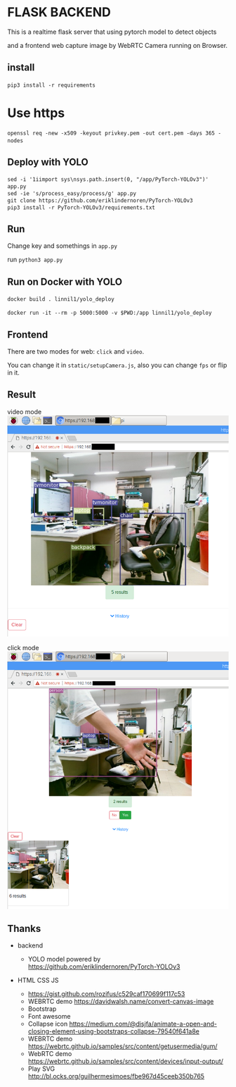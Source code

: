 # FLASK BACKEND
This is a realtime flask server that using pytorch model to detect objects

and a frontend web capture image by WebRTC Camera running on Browser.

## install
`pip3 install -r requirements`

# Use https
`openssl req -new -x509 -keyout privkey.pem -out cert.pem -days 365 -nodes`

## Deploy with YOLO
```
sed -i '1iimport sys\nsys.path.insert(0, "/app/PyTorch-YOLOv3")' app.py
sed -ie 's/process_easy/process/g' app.py
git clone https://github.com/eriklindernoren/PyTorch-YOLOv3
pip3 install -r PyTorch-YOLOv3/requirements.txt
```

## Run
Change key and somethings in `app.py`

run `python3 app.py`

## Run on Docker with YOLO
`docker build . linnil1/yolo_deploy`

`docker run -it --rm -p 5000:5000 -v $PWD:/app linnil1/yolo_deploy`


## Frontend

There are two modes for web: `click` and `video`.

You can change it in `static/setupCamera.js`,
also you can change `fps` or flip in it.


## Result

video mode
![](https://raw.githubusercontent.com/linnil1/AndroidUploadApp/master/demoImage/web.png)

click mode
![](https://raw.githubusercontent.com/linnil1/AndroidUploadApp/master/demoImage/web1.png)


## Thanks
* backend
    * YOLO model powered by https://github.com/eriklindernoren/PyTorch-YOLOv3

* HTML CSS JS
    * https://gist.github.com/rozifus/c529caf170699f117c53
    * WEBRTC demo https://davidwalsh.name/convert-canvas-image
    * Bootstrap
    * Font awesome
    * Collapse icon https://medium.com/@disjfa/animate-a-open-and-closing-element-using-bootstraps-collapse-79540f641a8e
    * WEBRTC demo https://webrtc.github.io/samples/src/content/getusermedia/gum/
    * WebRTC demo https://webrtc.github.io/samples/src/content/devices/input-output/
    * Play SVG http://bl.ocks.org/guilhermesimoes/fbe967d45ceeb350b765
